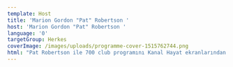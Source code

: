 ```yaml
---
template: Host
title: 'Marion Gordon "Pat" Robertson '
host: 'Marion Gordon "Pat" Robertson '
language: '0'
targetGroup: Herkes
coverImage: /images/uploads/programme-cover-1515762744.png
html: "Pat Robertson ile 700 club programını Kanal Hayat ekranlarından veya \ryoutube kanalımızdan takip edebilirsiniz.Esen Kalın."
---
```


